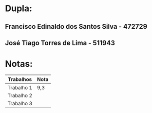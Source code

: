 # Dupla: 
## Francisco Edinaldo dos Santos Silva  - 472729
## José Tiago Torres de Lima - 511943

# Notas:

| Trabalhos     | Nota          |
| ------------- | ------------- |
| Trabalho 1    | 9,3           |
| Trabalho 2    |               |
| Trabalho 3    |               |
